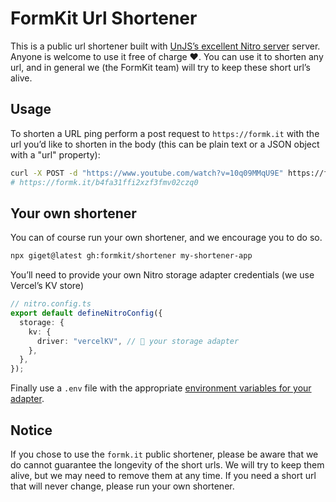 # FormKit Url Shortener

This is a public url shortener built with [UnJS’s excellent Nitro server](https://nitro.unjs.io/) server. Anyone is welcome to use it free of charge ❤️. You can use it to shorten any url, and in general we (the FormKit team) will try to keep these short url’s alive.

## Usage

To shorten a URL ping perform a post request to `https://formk.it` with the url you’d like to shorten in the body (this can be plain text or a JSON object with a "url" property):

```sh
curl -X POST -d "https://www.youtube.com/watch?v=10q09MMqU9E" https://formk.it
# https://formk.it/b4fa31ffi2xzf3fmv02czq0
```

## Your own shortener

You can of course run your own shortener, and we encourage you to do so.

```sh
npx giget@latest gh:formkit/shortener my-shortener-app
```

You’ll need to provide your own Nitro storage adapter credentials (we use Vercel’s KV store)

```ts
// nitro.config.ts
export default defineNitroConfig({
  storage: {
    kv: {
      driver: "vercelKV", // 👀 your storage adapter
    },
  },
});
```

Finally use a `.env` file with the appropriate [environment variables for your adapter](https://unstorage.unjs.io/usage).


## Notice

If you chose to use the `formk.it` public shortener, please be aware that we do cannot guarantee the longevity of the short urls. We will try to keep them alive, but we may need to remove them at any time. If you need a short url that will never change, please run your own shortener.
